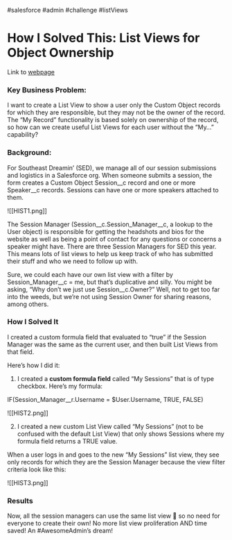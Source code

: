 #salesforce #admin #challenge #listViews

# How I Solved This: List Views for Object Ownership
Link to [webpage](https://admin.salesforce.com/blog/2020/how-i-solved-this-list-views-for-object-ownership)

### Key Business Problem:

I want to create a List View to show a user only the Custom Object records for which they are responsible, but they may not be the owner of the record. The “My Record” functionality is based solely on ownership of the record, so how can we create useful List Views for each user without the “My…” capability?

### Background:
For Southeast Dreamin’ (SED), we manage all of our session submissions and logistics in a Salesforce org. When someone submits a session, the form creates a Custom Object Session__c record and one or more Speaker__c records. Sessions can have one or more speakers attached to them.

![[HIST1.png]]

The Session Manager (Session__c.Session_Manager__c, a lookup to the User object) is responsible for getting the headshots and bios for the website as well as being a point of contact for any questions or concerns a speaker might have. There are three Session Managers for SED this year. This means lots of list views to help us keep track of who has submitted their stuff and who we need to follow up with. 

Sure, we could each have our own list view with a filter by Session_Manager__c = me, but that’s duplicative and silly. You might be asking, “Why don’t we just use Session__c.Owner?” Well, not to get too far into the weeds, but we’re not using Session Owner for sharing reasons, among others.

### How I Solved It

I created a custom formula field that evaluated to “true” if the Session Manager was the same as the current user, and then built List Views from that field.

Here’s how I did it:  

1.  I created a **custom formula field** called “My Sessions” that is of type checkbox. Here’s my formula:  

IF(Session_Manager__r.Username = $User.Username, TRUE, FALSE)

![[HIST2.png]]

2. I created a new custom List View called “My Sessions” (not to be confused with the default List View) that only shows Sessions where my formula field returns a TRUE value. 

When a user logs in and goes to the new “My Sessions” list view, they see only records for which they are the Session Manager because the view filter criteria look like this:

![[HIST3.png]]

### Results

Now, all the session managers can use the same list view 🎉 so no need for everyone to create their own! No more list view proliferation AND time saved! An #AwesomeAdmin’s dream!